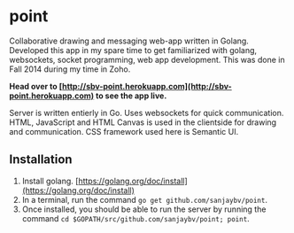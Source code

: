 # point

Collaborative drawing and messaging web-app written in Golang.
Developed this app in my spare time to get familiarized with golang, websockets, socket programming, web app development. This was done in Fall 2014 during my time in Zoho.

**Head over to [http://sbv-point.herokuapp.com](http://sbv-point.herokuapp.com) to see the app live.**

Server is written entierly in Go. Uses websockets for quick communication.
HTML, JavaScript and HTML Canvas is used in the clientside for drawing and communication.
CSS framework used here is Semantic UI.

## Installation

1. Install golang. [https://golang.org/doc/install](https://golang.org/doc/install) 
2. In a terminal, run the command `go get github.com/sanjaybv/point`.
3. Once installed, you should be able to run the server by running the command 
`cd $GOPATH/src/github.com/sanjaybv/point; point`.

